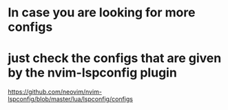 # In case you are looking for more configs

# just check the configs that are given by the nvim-lspconfig plugin

https://github.com/neovim/nvim-lspconfig/blob/master/lua/lspconfig/configs
